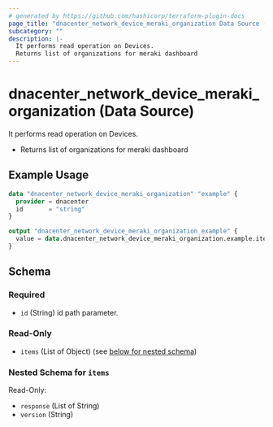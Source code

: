 ```yaml
---
# generated by https://github.com/hashicorp/terraform-plugin-docs
page_title: "dnacenter_network_device_meraki_organization Data Source - terraform-provider-dnacenter"
subcategory: ""
description: |-
  It performs read operation on Devices.
  Returns list of organizations for meraki dashboard
---
```


# dnacenter_network_device_meraki_organization (Data Source)

It performs read operation on Devices.

- Returns list of organizations for meraki dashboard

## Example Usage

```terraform
data "dnacenter_network_device_meraki_organization" "example" {
  provider = dnacenter
  id       = "string"
}

output "dnacenter_network_device_meraki_organization_example" {
  value = data.dnacenter_network_device_meraki_organization.example.items
}
```

<!-- schema generated by tfplugindocs -->
## Schema

### Required

- `id` (String) id path parameter.

### Read-Only

- `items` (List of Object) (see [below for nested schema](#nestedatt--items))

<a id="nestedatt--items"></a>
### Nested Schema for `items`

Read-Only:

- `response` (List of String)
- `version` (String)


